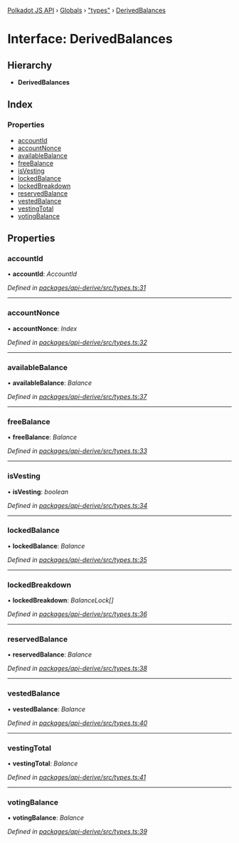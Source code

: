 [Polkadot JS API](../README.md) › [Globals](../globals.md) › ["types"](../modules/_types_.md) › [DerivedBalances](_types_.derivedbalances.md)

# Interface: DerivedBalances

## Hierarchy

* **DerivedBalances**

## Index

### Properties

* [accountId](_types_.derivedbalances.md#accountid)
* [accountNonce](_types_.derivedbalances.md#accountnonce)
* [availableBalance](_types_.derivedbalances.md#availablebalance)
* [freeBalance](_types_.derivedbalances.md#freebalance)
* [isVesting](_types_.derivedbalances.md#isvesting)
* [lockedBalance](_types_.derivedbalances.md#lockedbalance)
* [lockedBreakdown](_types_.derivedbalances.md#lockedbreakdown)
* [reservedBalance](_types_.derivedbalances.md#reservedbalance)
* [vestedBalance](_types_.derivedbalances.md#vestedbalance)
* [vestingTotal](_types_.derivedbalances.md#vestingtotal)
* [votingBalance](_types_.derivedbalances.md#votingbalance)

## Properties

###  accountId

• **accountId**: *AccountId*

*Defined in [packages/api-derive/src/types.ts:31](https://github.com/polkadot-js/api/blob/a9211690be/packages/api-derive/src/types.ts#L31)*

___

###  accountNonce

• **accountNonce**: *Index*

*Defined in [packages/api-derive/src/types.ts:32](https://github.com/polkadot-js/api/blob/a9211690be/packages/api-derive/src/types.ts#L32)*

___

###  availableBalance

• **availableBalance**: *Balance*

*Defined in [packages/api-derive/src/types.ts:37](https://github.com/polkadot-js/api/blob/a9211690be/packages/api-derive/src/types.ts#L37)*

___

###  freeBalance

• **freeBalance**: *Balance*

*Defined in [packages/api-derive/src/types.ts:33](https://github.com/polkadot-js/api/blob/a9211690be/packages/api-derive/src/types.ts#L33)*

___

###  isVesting

• **isVesting**: *boolean*

*Defined in [packages/api-derive/src/types.ts:34](https://github.com/polkadot-js/api/blob/a9211690be/packages/api-derive/src/types.ts#L34)*

___

###  lockedBalance

• **lockedBalance**: *Balance*

*Defined in [packages/api-derive/src/types.ts:35](https://github.com/polkadot-js/api/blob/a9211690be/packages/api-derive/src/types.ts#L35)*

___

###  lockedBreakdown

• **lockedBreakdown**: *BalanceLock[]*

*Defined in [packages/api-derive/src/types.ts:36](https://github.com/polkadot-js/api/blob/a9211690be/packages/api-derive/src/types.ts#L36)*

___

###  reservedBalance

• **reservedBalance**: *Balance*

*Defined in [packages/api-derive/src/types.ts:38](https://github.com/polkadot-js/api/blob/a9211690be/packages/api-derive/src/types.ts#L38)*

___

###  vestedBalance

• **vestedBalance**: *Balance*

*Defined in [packages/api-derive/src/types.ts:40](https://github.com/polkadot-js/api/blob/a9211690be/packages/api-derive/src/types.ts#L40)*

___

###  vestingTotal

• **vestingTotal**: *Balance*

*Defined in [packages/api-derive/src/types.ts:41](https://github.com/polkadot-js/api/blob/a9211690be/packages/api-derive/src/types.ts#L41)*

___

###  votingBalance

• **votingBalance**: *Balance*

*Defined in [packages/api-derive/src/types.ts:39](https://github.com/polkadot-js/api/blob/a9211690be/packages/api-derive/src/types.ts#L39)*
